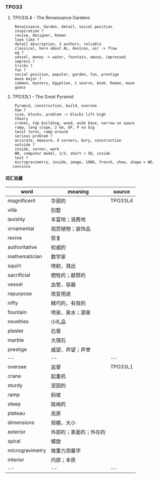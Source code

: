 
### TPO33

1. TPO33L4 - The Renaissance Gardens

        Renaissance, Garden, detail, social position
        inspiration ?
        revive, designer, Roman
        look like ?
        detail description, 3 authors, reliable
        classical, hero about AL, devices, air -> flow
        eg ?
        vessel, money -> water, fountain, amuse, impressed
        impress ?
        tricks ?
        fun ?
        social position, popular, garden, fun, prestige
        maze major ?
        common, mystery, Egyptian, 1 source, book, Roman, maze
        guess


2. TPO33L1 - The Great Pyramid

        Pyramid, construction, build, oversee
        how ?
        size, blocks, problem -> blocks lift high
        theory
        cranes, top building, wood, wide base, narrow no space
        ramp, long slope, 2 km, GP, P no big
        twist turns, ramp around
        serious problem ?
        accurate, measure, 4 corners, bury, construction
        outside ?
        inside, corner, work
        WD, computer model, 1/3, short < 50, inside
        test ?
        microgravimetry, inside, image, 1986, french, show, shape = WD, convince



#### 词汇收藏
word|meaning|source
--|--|--
magnificent|华丽的|TPO33L4
villa|别墅
lavishly|丰富地；浪费地
ornamental|观赏植物；装饰品
revive|恢复
authoritative|权威的
mathematician|数学家
squirt|喷射，溅出
sacrificial|牺牲的；献祭的
vessel|血管，容器
repurpose|改变用途
nifty|精巧的，有效的
fountain|喷泉，泉水；源泉
novelties|小礼品
plaster|石膏  
marble|大理石
prestige|威望，声望；声誉
--|--|--
oversee|监督|TPO33L1
crane|起重机
sturdy|坚固的
ramp|斜坡
steep|陡峭的
plateau|高原
dimensions|规模，大小
exterior|外部的；表面的；外在的
spiral|螺旋
microgravimetry|微重力测量学
interior|内部；本质
--|--|--
